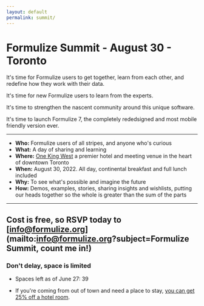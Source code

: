 ```yaml
---
layout: default
permalink: summit/
---
```


# Formulize Summit - August 30 - Toronto

It's time for Formulize users to get together, learn from each other, and redefine how they work with their data.

It's time for new Formulize users to learn from the experts.

It's time to strengthen the nascent community around this unique software.

It's time to launch Formulize 7, the completely rededsigned and most mobile friendly version ever.

---

* **Who:** Formulize users of all stripes, and anyone who's curious
* **What:** A day of sharing and learning
* **Where:** [One King West](https://www.onekingwest.com) a premier hotel and meeting venue in the heart of downtown Toronto
* **When:** August 30, 2022. All day, continental breakfast and full lunch included
* **Why:** To see what's possible and imagine the future
* **How:** Demos, examples, stories, sharing insights and wishlists, putting our heads together so the whole is greater than the sum of the parts

---

## Cost is free, so RSVP today to [info@formulize.org](mailto:info@formulize.org?subject=Formulize Summit, count me in!)

### Don't delay, space is limited

* Spaces left as of June 27: 39

* If you're coming from out of town and need a place to stay, [you can get 25% off a hotel room](https://reservations.travelclick.com/95964?groupID=3556585).


